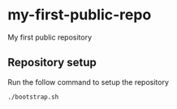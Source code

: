 # my-first-public-repo
My first public repository

## Repository setup
Run the follow command to setup the repository

```
./bootstrap.sh
```
